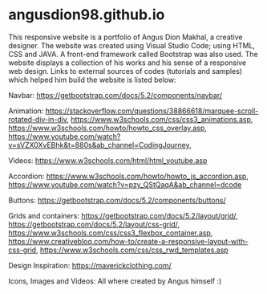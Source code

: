 # angusdion98.github.io

This responsive website is a portfolio of Angus Dion Makhal, a creative designer. The website was created using Visual Studio Code; using HTML, CSS and JAVA. A front-end framework called Bootstrap was also used. The website displays a collection of his works and his sense of a responsive web design. Links to external sources of codes (tutorials and samples) which helped him build the website is listed below:

Navbar: https://getbootstrap.com/docs/5.2/components/navbar/

Animation: https://stackoverflow.com/questions/38866618/marquee-scroll-rotated-div-in-div,
https://www.w3schools.com/css/css3_animations.asp,
https://www.w3schools.com/howto/howto_css_overlay.asp,
https://www.youtube.com/watch?v=sVZX0XvEBhk&t=880s&ab_channel=CodingJourney,

Videos: https://www.w3schools.com/html/html_youtube.asp

Accordion: https://www.w3schools.com/howto/howto_js_accordion.asp,
https://www.youtube.com/watch?v=pzy_QStQaqA&ab_channel=dcode

Buttons: https://getbootstrap.com/docs/5.2/components/buttons/

Grids and containers: https://getbootstrap.com/docs/5.2/layout/grid/,
https://getbootstrap.com/docs/5.2/layout/css-grid/,
https://www.w3schools.com/css/css3_flexbox_container.asp,
https://www.creativebloq.com/how-to/create-a-responsive-layout-with-css-grid,
https://www.w3schools.com/css/css_rwd_templates.asp

Design Inspiration: https://maverickclothing.com/

Icons, Images and Videos: All where created by Angus himself :)

